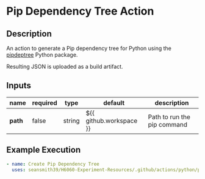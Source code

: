 # Pip Dependency Tree Action

## Description

An action to generate a Pip dependency tree for Python using the [pipdeptree](https://pypi.org/project/pipdeptree/) Python package.

Resulting JSON is uploaded as a build artifact.

## Inputs

| name     | required | type   | default                 | description                 |
|----------| -------- | ------ | ----------------------- | --------------------------- |
| **path** | false    | string | ${{ github.workspace }} | Path to run the pip command |

## Example Execution

```yaml
- name: Create Pip Dependency Tree
  uses: seansmith39/H6060-Experiment-Resources/.github/actions/python/pip-dependency-tree
```

